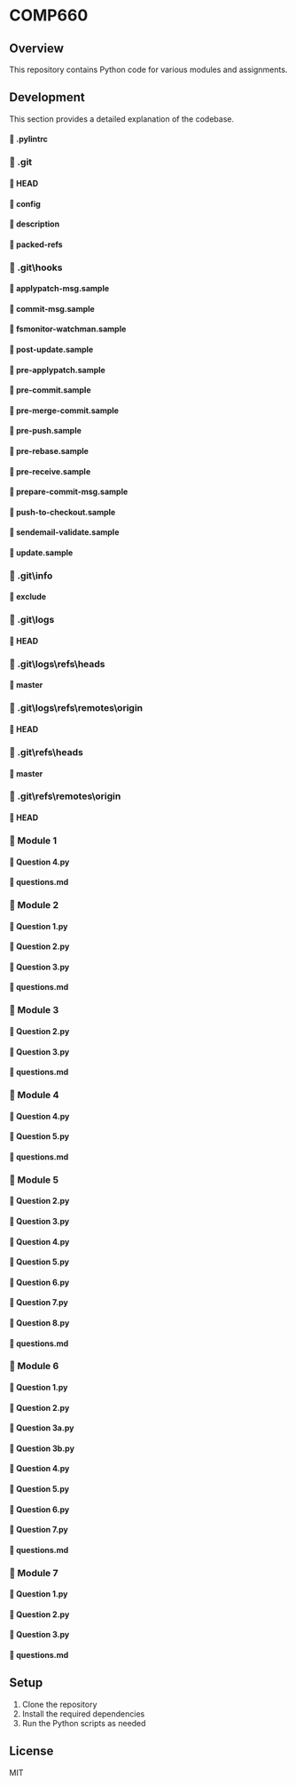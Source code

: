 # COMP660

## Overview

This repository contains Python code for various modules and assignments.

## Development

This section provides a detailed explanation of the codebase.

#### 📄 .pylintrc

### 📁 .git

#### 📄 HEAD

#### 📄 config

#### 📄 description

#### 📄 packed-refs

### 📁 .git\hooks

#### 📄 applypatch-msg.sample

#### 📄 commit-msg.sample

#### 📄 fsmonitor-watchman.sample

#### 📄 post-update.sample

#### 📄 pre-applypatch.sample

#### 📄 pre-commit.sample

#### 📄 pre-merge-commit.sample

#### 📄 pre-push.sample

#### 📄 pre-rebase.sample

#### 📄 pre-receive.sample

#### 📄 prepare-commit-msg.sample

#### 📄 push-to-checkout.sample

#### 📄 sendemail-validate.sample

#### 📄 update.sample

### 📁 .git\info

#### 📄 exclude

### 📁 .git\logs

#### 📄 HEAD

### 📁 .git\logs\refs\heads

#### 📄 master

### 📁 .git\logs\refs\remotes\origin

#### 📄 HEAD

### 📁 .git\refs\heads

#### 📄 master

### 📁 .git\refs\remotes\origin

#### 📄 HEAD

### 📁 Module 1

#### 📄 Question 4.py

#### 📄 questions.md

### 📁 Module 2

#### 📄 Question 1.py

#### 📄 Question 2.py

#### 📄 Question 3.py

#### 📄 questions.md

### 📁 Module 3

#### 📄 Question 2.py

#### 📄 Question 3.py

#### 📄 questions.md

### 📁 Module 4

#### 📄 Question 4.py

#### 📄 Question 5.py

#### 📄 questions.md

### 📁 Module 5

#### 📄 Question 2.py

#### 📄 Question 3.py

#### 📄 Question 4.py

#### 📄 Question 5.py

#### 📄 Question 6.py

#### 📄 Question 7.py

#### 📄 Question 8.py

#### 📄 questions.md

### 📁 Module 6

#### 📄 Question 1.py

#### 📄 Question 2.py

#### 📄 Question 3a.py

#### 📄 Question 3b.py

#### 📄 Question 4.py

#### 📄 Question 5.py

#### 📄 Question 6.py

#### 📄 Question 7.py

#### 📄 questions.md

### 📁 Module 7

#### 📄 Question 1.py

#### 📄 Question 2.py

#### 📄 Question 3.py

#### 📄 questions.md

## Setup

1. Clone the repository
2. Install the required dependencies
3. Run the Python scripts as needed

## License

MIT